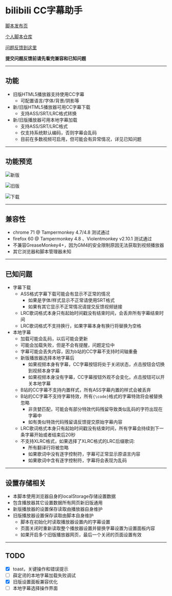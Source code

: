 bilibili CC字幕助手
=======================

[脚本发布页](https://greasyfork.org/scripts/378513)

[个人脚本仓库](https://github.com/indefined/UserScripts)

[问题反馈到这里](https://github.com/indefined/UserScripts/issues)

**提交问题反馈前请先看完兼容和已知问题**

-------------------------
## 功能

- 旧版HTML5播放器支持使用CC字幕
  - 可配置语言/字体/背景/阴影等
- 新/旧版HTML5播放器可用CC字幕下载
  - 支持ASS/SRT/LRC格式转换
- 新/旧版播放器可用本地字幕加载
  - 支持ASS/SRT/LRC格式
  - 仅支持系统默认编码，否则字幕会乱码
  - 目前在多数视频可启用，但可能会有异常情况，详见已知问题

-------------------------
## 功能预览

![新版](https://greasyfork.org/system/screenshots/screenshots/000/014/323/original/newPlayer.jpg)

![旧版](https://greasyfork.org/system/screenshots/screenshots/000/014/409/original/oldPlayer.jpg)

![下载](https://greasyfork.org/system/screenshots/screenshots/000/014/325/original/download.jpg)

-------------------------
## 兼容性

- chrome 71 @ Tampermonkey 4.7/4.8 测试通过
- firefox 60 @ Tampermonkey 4.8 、Violentmonkey v2.10.1 测试通过
- 不兼容GreaseMonkey4+，因为GM4的安全限制原因无法获取到视频播放器
- 其它浏览器和脚本管理器未知

-------------------------
## 已知问题

- 字幕下载
  - ASS格式字幕下载可能会有显示不正常的情况
    - 如果是字体/样式显示不正常请使用SRT格式
    - 如果有其它显示不正常情况请提交反馈视频链接
  - LRC歌词格式本身只有起始时间戳没有结束时间，会丢弃所有字幕结束时间
  - LRC歌词格式不支持换行，如果字幕本身有换行将替换为空格
- 本地字幕
  - 加载可能会乱码，以后可能会更新
  - 可能会加载失败，但是不会有提醒，问题定位中
  - 字幕可能会丢失内容，因为b站的CC字幕不支持时间轴重叠
  - 新版播放器选择本地字幕后
    - 如果视频本身有字幕，CC字幕按钮将处于关闭状态，点击按钮会切换到视频本身字幕
    - 如果视频本身没有字幕，CC字幕按钮外观不会变化，点击按钮可以开关本地字幕
  - B站的CC字幕不支持内置样式，所有ASS字幕内置的样式会被丢弃
  - B站的CC字幕不支持字幕特效，所有`{\code}`格式的字幕特效将会被替换忽略
    - 非贪婪匹配，可能会有部分特效代码残留导致类似乱码的字符出现在字幕中
    - 如有类似特效代码残留请反馈提交原始字幕内容
  - LRC歌词格式本身只有起始时间戳没有结束时间，所有字幕会持续到下一条字幕开始或者结束后20秒
  - 不支持XLRC格式，如果选择了XLRC格式的LRC后缀歌词:
    - 所有翻译行将被忽略
    - 如果歌词中没有逐字控制符，字幕可正常显示原语言内容
    - 如果歌词中含有逐字控制符，字幕将会表现为乱码

-------------------------
## 设置存储相关

- 本脚本使用浏览器自身的localStorage存储设置数据
- 包含播放器其它设置数据所有网页新旧版通用
- 新版播放器的设置保存读取由播放器自身维护
- 旧版播放器设置保存读取由脚本自身维护
  - 脚本在初始化时读取播放器设置内的字幕设置
  - 页面关闭时重新读取整个播放器设置并替换字幕设置为设置面板内容
  - 如果开启多个旧版播放器网页，最后一个关闭的页面设置有效

-------------------------
## TODO

- [x] toast，关键操作和错误提示
- [ ] 薛定谔的本地字幕加载失败调试
- [x] 旧版设置面板兼容优化
- [ ] 本地字幕选择操作界面
